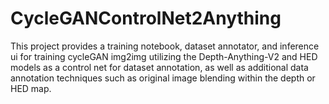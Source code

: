 # CycleGANControlNet2Anything
This project provides a training notebook, dataset annotator, and inference ui for training cycleGAN img2img utilizing the Depth-Anything-V2 and HED models as a control net for dataset annotation, as well as additional data annotation techniques such as original image blending within the depth or HED map.
